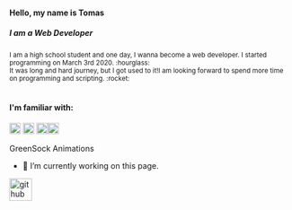 
#### Hello, my name is Tomas
##### I am a Web Developer

<sub>
I am a high school student and one day, I wanna become a web developer. I started programming on March 3rd 2020.  :hourglass:<br>
It was long and hard journey, but I got used to it!I am looking forward to spend more time on programming and scripting.  :rocket:
</sub>
<br>
<br>

#### I'm familiar with: 
<img src='https://simpleicons.org/icons/html5.svg' alt='html' height='20'> <img src='https://simpleicons.org/icons/css3.svg' alt='css' height='20'> <img src='https://simpleicons.org/icons/sass.svg' alt='sasst' height='20'><img src='https://cdn.jsdelivr.net/npm/simple-icons@3.0.1/icons/javascript.svg' alt='¨javascript' height='20'><br>



GreenSock Animations <br>


- 🔭 I’m currently working on this page. 




[<img src='https://cdn.jsdelivr.net/npm/simple-icons@3.0.1/icons/github.svg' alt='github' height='40'>](https://github.com/thomasinho537)  

